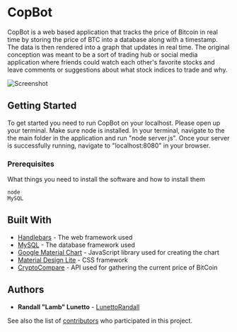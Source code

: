 # CopBot

CopBot is a web based application that tracks the price of Bitcoin in real time by storing the price of BTC into a database along with a timestamp. The data is then rendered into a graph that updates in real time. The original conception was meant to be a sort of trading hub or social media application where friends could watch each other's favorite stocks and leave comments or suggestions about what stock indices to trade and why. 

![Screenshot](public/assets/images/fullscreen.png)

## Getting Started

To get started you need to run CopBot on your localhost. Please open up your terminal. Make sure node is installed. In your terminal, navigate to the the main folder in the application and run "node server.js".
Once your server is successfully running, navigate to "localhost:8080" in your browser.

### Prerequisites

What things you need to install the software and how to install them

```
node
MySQL
```

## Built With

* [Handlebars](http://handlebarsjs.com/) - The web framework used
* [MySQL](https://www.mysql.com/) - The database framework used
* [Google Material Chart](https://developers.google.com/chart/) - JavaScript library used for creating the chart
* [Material Design Lite](https://getmdl.io/) - CSS framework
* [CryptoCompare](https://www.cryptocompare.com/api) - API used for gathering the current price of BitCoin



## Authors

* **Randall "Lamb" Lunetto** - [LunettoRandall](https://github.com/LunettoRandall)

See also the list of [contributors](https://github.com/Capitol-Hill/Capitol-Hill/graphs/contributors) who participated in this project.
